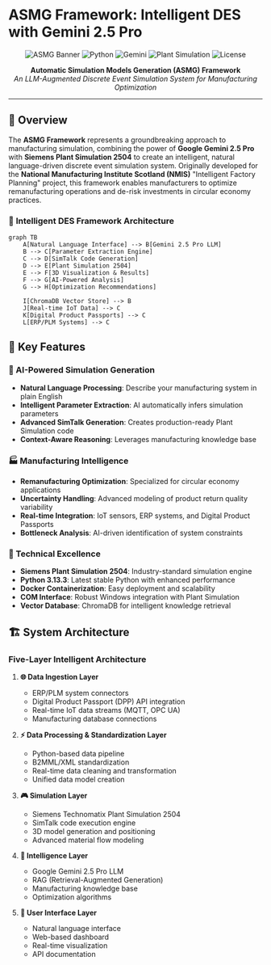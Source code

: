 # ASMG Framework: Intelligent DES with Gemini 2.5 Pro

<div align="center">

![ASMG Banner](https://img.shields.io/badge/ASMG-Intelligent%20DES%20Framework-brightgreen?style=for-the-badge)
![Python](https://img.shields.io/badge/Python-3.13.3-blue?style=for-the-badge&logo=python)
![Gemini](https://img.shields.io/badge/Gemini-2.5%20Pro-orange?style=for-the-badge&logo=google)
![Plant Simulation](https://img.shields.io/badge/Plant%20Simulation-2504-red?style=for-the-badge)
![License](https://img.shields.io/badge/License-Academic-purple?style=for-the-badge)

**Automatic Simulation Models Generation (ASMG) Framework**  
*An LLM-Augmented Discrete Event Simulation System for Manufacturing Optimization*

</div>

---

## 🎯 Overview

The **ASMG Framework** represents a groundbreaking approach to manufacturing simulation, combining the power of **Google Gemini 2.5 Pro** with **Siemens Plant Simulation 2504** to create an intelligent, natural language-driven discrete event simulation system. Originally developed for the **National Manufacturing Institute Scotland (NMIS)** "Intelligent Factory Planning" project, this framework enables manufacturers to optimize remanufacturing operations and de-risk investments in circular economy practices.

### 🧠 **Intelligent DES Framework Architecture**

```mermaid
graph TB
    A[Natural Language Interface] --> B[Gemini 2.5 Pro LLM]
    B --> C[Parameter Extraction Engine]
    C --> D[SimTalk Code Generation]
    D --> E[Plant Simulation 2504]
    E --> F[3D Visualization & Results]
    F --> G[AI-Powered Analysis]
    G --> H[Optimization Recommendations]
    
    I[ChromaDB Vector Store] --> B
    J[Real-time IoT Data] --> C
    K[Digital Product Passports] --> C
    L[ERP/PLM Systems] --> C
```

## 🚀 Key Features

### **🤖 AI-Powered Simulation Generation**
- **Natural Language Processing**: Describe your manufacturing system in plain English
- **Intelligent Parameter Extraction**: AI automatically infers simulation parameters
- **Advanced SimTalk Generation**: Creates production-ready Plant Simulation code
- **Context-Aware Reasoning**: Leverages manufacturing knowledge base

### **🏭 Manufacturing Intelligence**
- **Remanufacturing Optimization**: Specialized for circular economy applications
- **Uncertainty Handling**: Advanced modeling of product return quality variability
- **Real-time Integration**: IoT sensors, ERP systems, and Digital Product Passports
- **Bottleneck Analysis**: AI-driven identification of system constraints

### **🔧 Technical Excellence**
- **Siemens Plant Simulation 2504**: Industry-standard simulation engine
- **Python 3.13.3**: Latest stable Python with enhanced performance
- **Docker Containerization**: Easy deployment and scalability
- **COM Interface**: Robust Windows integration with Plant Simulation
- **Vector Database**: ChromaDB for intelligent knowledge retrieval

## 🏗️ System Architecture

### **Five-Layer Intelligent Architecture**

1. **🌐 Data Ingestion Layer**
   - ERP/PLM system connectors
   - Digital Product Passport (DPP) API integration  
   - Real-time IoT data streams (MQTT, OPC UA)
   - Manufacturing database connections

2. **⚡ Data Processing & Standardization Layer**
   - Python-based data pipeline
   - B2MML/XML standardization
   - Real-time data cleaning and transformation
   - Unified data model creation

3. **🎮 Simulation Layer**
   - Siemens Technomatix Plant Simulation 2504
   - SimTalk code execution engine
   - 3D model generation and positioning
   - Advanced material flow modeling

4. **🧠 Intelligence Layer**
   - Google Gemini 2.5 Pro LLM
   - RAG (Retrieval-Augmented Generation)
   - Manufacturing knowledge base
   - Optimization algorithms

5. **👤 User Interface Layer**
   - Natural language interface
   - Web-based dashboard
   - Real-time visualization
   - API documentation
